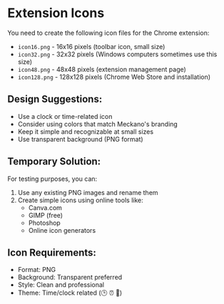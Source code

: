 # Extension Icons

You need to create the following icon files for the Chrome extension:

- `icon16.png` - 16x16 pixels (toolbar icon, small size)
- `icon32.png` - 32x32 pixels (Windows computers sometimes use this size)  
- `icon48.png` - 48x48 pixels (extension management page)
- `icon128.png` - 128x128 pixels (Chrome Web Store and installation)

## Design Suggestions:
- Use a clock or time-related icon
- Consider using colors that match Meckano's branding
- Keep it simple and recognizable at small sizes
- Use transparent background (PNG format)

## Temporary Solution:
For testing purposes, you can:
1. Use any existing PNG images and rename them
2. Create simple icons using online tools like:
   - Canva.com
   - GIMP (free)
   - Photoshop
   - Online icon generators

## Icon Requirements:
- Format: PNG
- Background: Transparent preferred
- Style: Clean and professional
- Theme: Time/clock related (🕒 ⏰ 📅)
